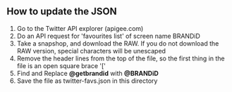  ## How to update the JSON

1. Go to the Twitter API explorer (apigee.com)
1. Do an API request for 'favourites list' of screen name BRANDiD
1. Take a snapshop, and download the RAW. If you do not download the RAW version, special characters will be unescaped
1. Remove the header lines from the top of the file, so the first thing in the file is an open square brace '['
1. Find and Replace **@getbrandid** with **@BRANDiD**
1. Save the file as twitter-favs.json in this directory